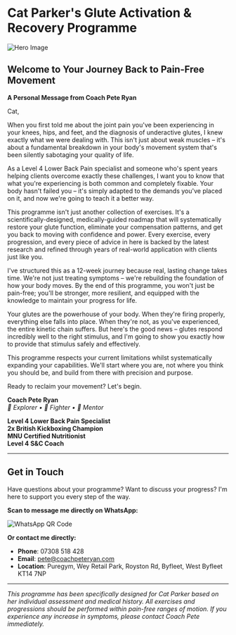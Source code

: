 # Cat Parker's Glute Activation & Recovery Programme

![Hero Image](images/hero_image.png)

## Welcome to Your Journey Back to Pain-Free Movement

**A Personal Message from Coach Pete Ryan**

Cat,

When you first told me about the joint pain you've been experiencing in your knees, hips, and feet, and the diagnosis of underactive glutes, I knew exactly what we were dealing with. This isn't just about weak muscles – it's about a fundamental breakdown in your body's movement system that's been silently sabotaging your quality of life.

As a Level 4 Lower Back Pain specialist and someone who's spent years helping clients overcome exactly these challenges, I want you to know that what you're experiencing is both common and completely fixable. Your body hasn't failed you – it's simply adapted to the demands you've placed on it, and now we're going to teach it a better way.

This programme isn't just another collection of exercises. It's a scientifically-designed, medically-guided roadmap that will systematically restore your glute function, eliminate your compensation patterns, and get you back to moving with confidence and power. Every exercise, every progression, and every piece of advice in here is backed by the latest research and refined through years of real-world application with clients just like you.

I've structured this as a 12-week journey because real, lasting change takes time. We're not just treating symptoms – we're rebuilding the foundation of how your body moves. By the end of this programme, you won't just be pain-free; you'll be stronger, more resilient, and equipped with the knowledge to maintain your progress for life.

Your glutes are the powerhouse of your body. When they're firing properly, everything else falls into place. When they're not, as you've experienced, the entire kinetic chain suffers. But here's the good news – glutes respond incredibly well to the right stimulus, and I'm going to show you exactly how to provide that stimulus safely and effectively.

This programme respects your current limitations whilst systematically expanding your capabilities. We'll start where you are, not where you think you should be, and build from there with precision and purpose.

Ready to reclaim your movement? Let's begin.

**Coach Pete Ryan**  
*🧭 Explorer • 🥊 Fighter • 🧠 Mentor*

**Level 4 Lower Back Pain Specialist**  
**2x British Kickboxing Champion**  
**MNU Certified Nutritionist**  
**Level 4 S&C Coach**

---

## Get in Touch

Have questions about your programme? Want to discuss your progress? I'm here to support you every step of the way.

**Scan to message me directly on WhatsApp:**

![WhatsApp QR Code](images/whatsapp_qr.png)

**Or contact me directly:**
- **Phone**: 07308 518 428
- **Email**: pete@coachpeteryan.com
- **Location**: Puregym, Wey Retail Park, Royston Rd, Byfleet, West Byfleet KT14 7NP

---

*This programme has been specifically designed for Cat Parker based on her individual assessment and medical history. All exercises and progressions should be performed within pain-free ranges of motion. If you experience any increase in symptoms, please contact Coach Pete immediately.*

